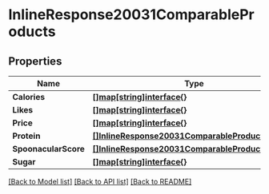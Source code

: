 # InlineResponse20031ComparableProducts

## Properties

Name | Type | Description | Notes
------------ | ------------- | ------------- | -------------
**Calories** | [**[]map[string]interface{}**](map[string]interface{}.md) |  | 
**Likes** | [**[]map[string]interface{}**](map[string]interface{}.md) |  | 
**Price** | [**[]map[string]interface{}**](map[string]interface{}.md) |  | 
**Protein** | [**[]InlineResponse20031ComparableProductsProtein**](inline_response_200_31_comparableProducts_protein.md) |  | 
**SpoonacularScore** | [**[]InlineResponse20031ComparableProductsProtein**](inline_response_200_31_comparableProducts_protein.md) |  | 
**Sugar** | [**[]map[string]interface{}**](map[string]interface{}.md) |  | 

[[Back to Model list]](../README.md#documentation-for-models) [[Back to API list]](../README.md#documentation-for-api-endpoints) [[Back to README]](../README.md)


